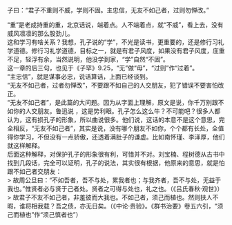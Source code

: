 子曰：“君子不重则不威，学则不固。主忠信，无友不如己者，过则勿惮改。”

“重”是老成持重的重，北京话说，端着点。人不端着点，就“不威”，看上去，没有威风凛凛的那么股劲儿。  
这和学习有啥关系？我想，孔子说的“学”，不光是读书，更重要的，还是修行习礼学道德。修行习礼学道德，目标之一，就是有君子风度，如果没有君子风度，庄重不足，轻浮有余，当然说明，他没学到家，“学”自然“不固”。  
这一章的后三句，也见于《子罕》9.25，“无”做“毋”，“过则”作“过着”。  
“主忠信”，就是谋事必忠，说话算话，上面已经谈到。  
“无友不如己者，过者勿惮改”，不要跟不如自己的人交朋友，犯了错误不要害怕改正。  
“无友不如己者”，是此篇的大问题。因为从字面上理解，原文是说，你千万别跟不如你的人交朋友。鲁迅说 ，这是势利眼。孔子怎么这么牛？不可能吧？很多人都认为，这有损孔子的形象，所以曲说很多。他们说，这话的本意不是这个意思，完全相反，“无友不如己者”，其实是说，没有哪个朋友不如你，个个都有长处，全值得你学习，不但没有一点骄傲，还透着满肚子的谦虚。比如南怀瑾、李泽厚，他们就这样解释。  
后面这种解释，对保护孔子的形象很有利，可惜并不对。刘宝楠、程树德从古书中找到几段话，完全可以证明，孔子的说法，其实很有根据，他原来的意思，就是怕跟不如己者交朋友：  
​	> 故周公旦曰：“不如吾者，吾不与处，累我者也；与我齐者，吾不与处，无益于我也。”惟贤者必与贤于己者处。贤者之可得与处也，礼之也。（《吕氏春秋·观世》）  
    >  故君子不友不如己者，非羞彼而大我也。不如己者，须己而植也。然则扶人不暇，谁将相我载？吾之债，亦无日矣。（《中论·贵验》。《群书治要》卷五六引，“须己而植也”作“须己慎者也”）  
    

